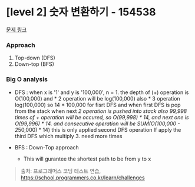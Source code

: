# [level 2] 숫자 변환하기 - 154538 

[문제 링크](https://school.programmers.co.kr/learn/courses/30/lessons/154538) 

### Approach
1. Top-down (DFS)
2. Down-top (BFS)

### Big O analysis
- DFS : when x is '1' and y is '100,000', n = 1. the depth of (+) operation is O(100,000) and * 2 operation will be log(100,000) also * 3 operation log(100,000) so 14 * 100,000 for fisrt DFS and when first DFS is pop from the stack when next *2 operation is pushed into stack also 99,998 times of + operation will be occured, so O(99,998) * 14, and next one is O(99,996) * 14. and consecutive operation will be SUM(O(100,000 - 2*50,000) * 14) this is only applied second DFS operation If apply the third DFS which multiply 3. need more times

- BFS : Down-Top approach
  * This will gurantee the shortest path to be from y to x

> 출처: 프로그래머스 코딩 테스트 연습, https://school.programmers.co.kr/learn/challenges
